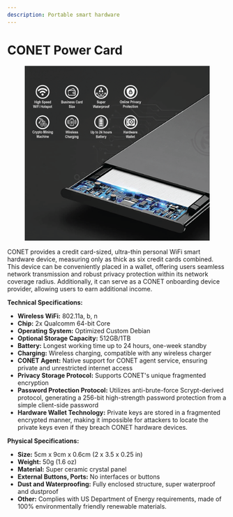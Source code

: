 ```yaml
---
description: Portable smart hardware
---
```


# CONET Power Card

<figure><img src=".gitbook/assets/image (1).png" alt=""><figcaption></figcaption></figure>

CONET provides a credit card-sized, ultra-thin personal WiFi smart hardware device, measuring only as thick as six credit cards combined. This device can be conveniently placed in a wallet, offering users seamless network transmission and robust privacy protection within its network coverage radius. Additionally, it can serve as a CONET onboarding device provider, allowing users to earn additional income.

**Technical Specifications:**

* **Wireless WiFi:** 802.11a, b, n
* **Chip:** 2x Qualcomm 64-bit Core
* **Operating System:** Optimized Custom Debian
* **Optional Storage Capacity:** 512GB/1TB
* **Battery:** Longest working time up to 24 hours, one-week standby
* **Charging:** Wireless charging, compatible with any wireless charger
* **CONET Agent:** Native support for CONET agent service, ensuring private and unrestricted internet access
* **Privacy Storage Protocol:** Supports CONET's unique fragmented encryption
* **Password Protection Protocol:** Utilizes anti-brute-force Scrypt-derived protocol, generating a 256-bit high-strength password protection from a simple client-side password
* **Hardware Wallet Technology:** Private keys are stored in a fragmented encrypted manner, making it impossible for attackers to locate the private keys even if they breach CONET hardware devices.

**Physical Specifications:**

* **Size:** 5cm x 9cm x 0.6cm (2 x 3.5 x 0.25 in)
* **Weight:** 50g (1.6 oz)
* **Material:** Super ceramic crystal panel
* **External Buttons, Ports:** No interfaces or buttons
* **Dust and Waterproofing:** Fully enclosed structure, super waterproof and dustproof
* **Other:** Complies with US Department of Energy requirements, made of 100% environmentally friendly renewable materials.
